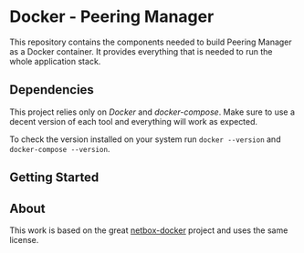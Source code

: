 # Docker - Peering Manager

This repository contains the components needed to build Peering Manager as a
Docker container. It provides everything that is needed to run the whole
application stack.

## Dependencies

This project relies only on *Docker* and *docker-compose*. Make sure to use a
decent version of each tool and everything will work as expected.

To check the version installed on your system run `docker --version` and
`docker-compose --version`.

## Getting Started

## About

This work is based on the great
[netbox-docker](https://github.com/netbox-community/netbox-docker) project and
uses the same license.
